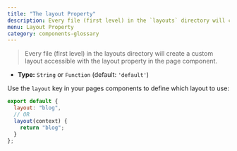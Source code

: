 ```yaml
---
title: "The layout Property"
description: Every file (first level) in the `layouts` directory will create a custom layout accessible with the layout property in the page component.
menu: Layout Property
category: components-glossary
---
```


> Every file (first level) in the layouts directory will create a custom layout accessible with the layout property in the page component.

- **Type:** `String` or `Function` (default: `'default'`)

Use the `layout` key in your pages components to define which layout to use:

```js
export default {
  layout: "blog",
  // OR
  layout(context) {
    return "blog";
  }
};
```
